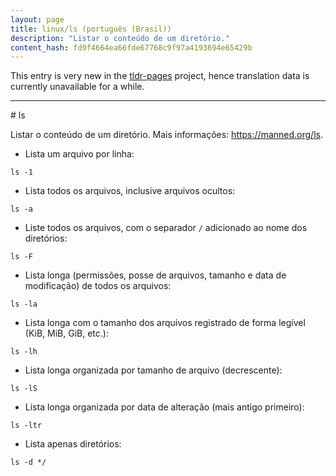 ```yaml
---
layout: page
title: linux/ls (português (Brasil))
description: "Listar o conteúdo de um diretório."
content_hash: fd9f4664ea66fde67768c9f97a4193694e65429b
---
```


This entry is very new in the [tldr-pages](https://github.com/tldr-pages/tldr) project, hence translation data is currently unavailable for a while.

<hr># ls

Listar o conteúdo de um diretório.
Mais informações: <https://manned.org/ls>.

- Lista um arquivo por linha:

`ls -1`

- Lista todos os arquivos, inclusive arquivos ocultos:

`ls -a`

- Liste todos os arquivos, com o separador `/` adicionado ao nome dos diretórios:

`ls -F`

- Lista longa (permissões, posse de arquivos, tamanho e data de modificação) de todos os arquivos:

`ls -la`

- Lista longa com o tamanho dos arquivos registrado de forma legível (KiB, MiB, GiB, etc.):

`ls -lh`

- Lista longa organizada por tamanho de arquivo (decrescente):

`ls -lS`

- Lista longa organizada por data de alteração (mais antigo primeiro):

`ls -ltr`

- Lista apenas diretórios:

`ls -d */`

